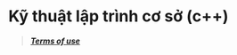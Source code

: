 # Kỹ thuật lập trình cơ sở (c++)
>***[Terms of use](https://github.com/openuniland/.github/blob/master/profile/README.md)***
